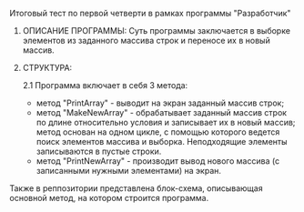 Итоговый тест по первой четверти в рамках программы "Разработчик"
1. ОПИСАНИЕ ПРОГРАММЫ:
Суть программы заключается в выборке элементов из заданного массива строк и переносе их в новый массив.
2. СТРУКТУРА:
   
   2.1 Программа включает в себя 3 метода:
    - метод "PrintArray" - выводит на экран заданный массив строк;
    - метод "MakeNewArray"  - обрабатывает заданный массив строк по длине относительно условия и записывает их в новый массив;
      метод основан на одном цикле, с помощью которого ведется поиск элементов массива и выборка. Неподходящие элементы записываются в пустые строки.
    - метод "PrintNewArray" - производит вывод нового массива (с записанными нужными элементами) на экран.
    
    
Также в реппозитории представлена блок-схема, описывающая основной метод, на котором строится программа.
